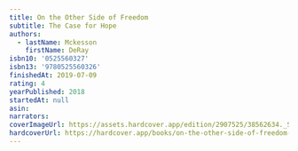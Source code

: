 ```yaml
---
title: On the Other Side of Freedom
subtitle: The Case for Hope
authors:
  - lastName: Mckesson
    firstName: DeRay
isbn10: '0525560327'
isbn13: '9780525560326'
finishedAt: 2019-07-09
rating: 4
yearPublished: 2018
startedAt: null
asin:
narrators:
coverImageUrl: https://assets.hardcover.app/edition/2907525/38562634._SX98_.jpg
hardcoverUrl: https://hardcover.app/books/on-the-other-side-of-freedom-the-case-for-hope/editions/2907525
---
```

